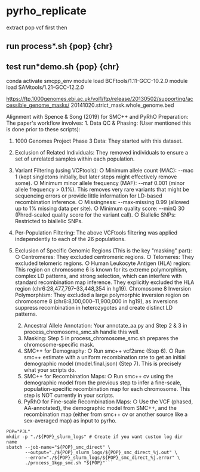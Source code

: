 # pyrho_replicate

extract pop vcf first
then
## run process*.sh {pop} {chr}
## test run*demo.sh {pop} {chr}
conda activate smcpp_env
module load BCFtools/1.11-GCC-10.2.0
module load SAMtools/1.21-GCC-12.2.0

https://ftp.1000genomes.ebi.ac.uk/vol1/ftp/release/20130502/supporting/accessible_genome_masks/
20141020.strict_mask.whole_genome.bed

Alignment with Spence & Song (2019) for SMC++ and PyRhO Preparation:
The paper's workflow involves:
	1. Data QC & Phasing: (User mentioned this is done prior to these scripts):
 

1. 1000 Genomes Project Phase 3 Data: They started with this dataset.
2. Exclusion of Related Individuals: They removed individuals to ensure a set of unrelated samples within each population.
3. Variant Filtering (using VCFtools):
	○ Minimum allele count (MAC): --mac 1 (kept singletons initially, but later steps might effectively remove some).
	○ Minimum minor allele frequency (MAF): --maf 0.001 (minor allele frequency > 0.1%). This removes very rare variants that might be sequencing errors or provide little information for LD-based recombination inference.
	○ Missingness: --max-missing 0.99 (allowed up to 1% missing data per site).
	○ Minimum quality score: --minQ 30 (Phred-scaled quality score for the variant call).
	○ Biallelic SNPs: Restricted to biallelic SNPs.
4. Per-Population Filtering: The above VCFtools filtering was applied independently to each of the 26 populations.
5. Exclusion of Specific Genomic Regions (This is the key "masking" part):
	○ Centromeres: They excluded centromeric regions.
	○ Telomeres: They excluded telomeric regions.
	○ Human Leukocyte Antigen (HLA) region: This region on chromosome 6 is known for its extreme polymorphism, complex LD patterns, and strong selection, which can interfere with standard recombination map inference. They explicitly excluded the HLA region (chr6:28,477,797–33,448,354 in hg19).
Chromosome 8 Inversion Polymorphism: They excluded a large polymorphic inversion region on chromosome 8 (chr8:8,100,000–11,900,000 in hg19), as inversions suppress recombination in heterozygotes and create distinct LD patterns.



 
	2. Ancestral Allele Annotation: Your annotate_aa.py and Step 2 & 3 in process_chromosome_smc.sh handle this well.
	3. Masking: Step 5 in process_chromosome_smc.sh prepares the chromosome-specific mask.
	4. SMC++ for Demography:
		○ Run smc++ vcf2smc (Step 6).
		○ Run smc++ estimate with a uniform recombination rate to get an initial demographic model (model.final.json) (Step 7). This is precisely what your scripts do.
	5. SMC++ for Recombination Maps:
		○ Run smc++ cv using the demographic model from the previous step to infer a fine-scale, population-specific recombination map for each chromosome. This step is NOT currently in your scripts.
	6. PyRhO for Fine-scale Recombination Maps:
		○ Use the VCF (phased, AA-annotated), the demographic model from SMC++, and the recombination map (either from smc++ cv or another source like a sex-averaged map) as input to pyrho.

```
POP="PJL"
mkdir -p "./${POP}_slurm_logs" # Create if you want custom log dir name
sbatch --job-name="${POP}_smc_direct" \
       --output="./${POP}_slurm_logs/${POP}_smc_direct_%j.out" \
       --error="./${POP}_slurm_logs/${POP}_smc_direct_%j.error" \
       ./process_1kgp_smc.sh "${POP}"```

